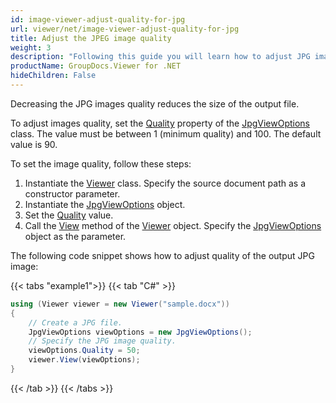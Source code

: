 ```yaml
---
id: image-viewer-adjust-quality-for-jpg
url: viewer/net/image-viewer-adjust-quality-for-jpg
title: Adjust the JPEG image quality
weight: 3
description: "Following this guide you will learn how to adjust JPG images quality when rendering documents with Image Viewer by GroupDocs."
productName: GroupDocs.Viewer for .NET
hideChildren: False
---
```

Decreasing the JPG images quality reduces the size of the output file.

To adjust images quality, set the [Quality](https://reference.groupdocs.com/net/viewer/groupdocs.viewer.options/jpgviewoptions/properties/quality) property of the [JpgViewOptions](https://reference.groupdocs.com/net/viewer/groupdocs.viewer.options/jpgviewoptions) class. The value must be between 1 (minimum quality) and 100. The default value is 90.

To set the image quality, follow these steps:

1. Instantiate the [Viewer](https://reference.groupdocs.com/net/viewer/groupdocs.viewer/viewer) class. Specify the source document path as a constructor parameter.
1. Instantiate the [JpgViewOptions](https://reference.groupdocs.com/net/viewer/groupdocs.viewer.options/jpgviewoptions) object.
2. Set the [Quality](https://reference.groupdocs.com/net/viewer/groupdocs.viewer.options/jpgviewoptions/properties/quality) value.
3. Call the [View](https://reference.groupdocs.com/net/viewer/groupdocs.viewer/viewer/methods/view) method of the [Viewer](https://reference.groupdocs.com/net/viewer/groupdocs.viewer/viewer) object. Specify the [JpgViewOptions](https://reference.groupdocs.com/net/viewer/groupdocs.viewer.options/jpgviewoptions) object as the parameter.

The following code snippet shows how to adjust quality of the output JPG image:

{{< tabs "example1">}}
{{< tab "C#" >}}
```csharp
using (Viewer viewer = new Viewer("sample.docx"))
{
    // Create a JPG file.
    JpgViewOptions viewOptions = new JpgViewOptions();
    // Specify the JPG image quality.
    viewOptions.Quality = 50;    
    viewer.View(viewOptions);
}
```
{{< /tab >}}
{{< /tabs >}}